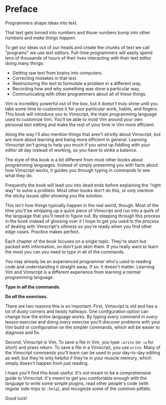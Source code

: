 Preface
=======

Programmers shape ideas into text.

That text gets turned into numbers and those numbers bump into other numbers
and *make things happen*.

To get our ideas out of our heads and create the chunks of text we call
"programs" we use text editors.  Full-time programmers will easily spend tens of
thousands of hours of their lives interacting with their text editor doing many
things:

* Getting raw text from brains into computers.
* Correcting mistakes in that text.
* Restructuring the text to formulate a problem in a different way.
* Recording how and why something was done a particular way.
* Communicating with other programmers about all of these things.

Vim is incredibly powerful out of the box, but it doesn't truly shine until you
take some time to customize it for your particular work, habits, and fingers.
This book will introduce you to Vimscript, the main programming language used to
customize Vim.  You'll be able to mold Vim around your own personal text editing
and make the rest of your time in Vim more efficient.

Along the way I'll also mention things that aren't strictly about Vimscript, but
are more about learning and being more efficient in general.  Learning Vimscript
isn't going to help you much if you wind up fiddling with your editor all day
instead of working, so you have to strike a balance.

The style of this book is a bit different from most other books about
programming languages.  Instead of simply presenting you with facts about how
Vimscript works, it guides you through typing in commands to see what they do.

Frequently the book will lead you into dead ends before explaining the "right
way" to solve a problem.  Most other books don't do this, or only mention the
sticky issues *after* showing you the solution.

This isn't how things typically happen in the real world, though.  Most of the
time you'll be whipping up a quick piece of Vimscript and run into a quirk of
the language that you'll need to figure out.  By stepping through this process
in the book instead of glossing over it I hope to get you used to the process of
dealing with Vimscript's silliness so you're ready when you find other edge
cases.  Practice makes perfect.

Each chapter of the book focuses on a single topic.  They're short but packed
with information, so don't just skim them.  If you really want to learn the most
you can you need to *type in* all of the commands.

You may already be an experienced programmer who's used to reading code and
understanding it straight away.  If so: it doesn't matter.  Learning Vim and
Vimscript is a different experience from learning a normal programming language.

**Type in *all* the commands.**

**Do *all* the exercises.**

There are two reasons this is so important.  First, Vimscript is old and has
a lot of dusty corners and twisty hallways.  One configuration option can change
how the entire language works.  By typing *every* command in *every* lesson
exercise and doing *every* exercise you'll discover problems with your Vim build
or configuration on the simpler commands, which will be easier to diagnose and
fix.

Second, Vimscript *is* Vim.  To save a file in Vim, you type `:write` (or `:w`
for short) and press return.  To save a file in a Vimscript, you use `write`.
Many of the Vimscript commands you'll learn can be used in your day-to-day
editing as well, but they're only helpful if they're in your muscle memory,
which simply doesn't happen from just reading.

I hope you'll find this book useful.  It's *not* meant to be a comprehensive
guide to Vimscript.  It's meant to get you comfortable enough with the language
to write some simple plugins, read other people's code (with regular side-trips
to `:help`), and recognize some of the common pitfalls.

Good luck!
